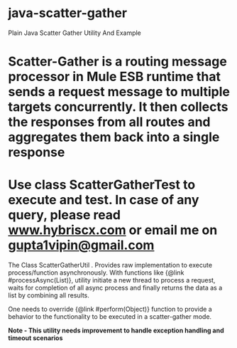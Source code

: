 # java-scatter-gather
Plain Java Scatter Gather Utility And Example

# Scatter-Gather is a routing message processor in Mule ESB runtime that sends a request message to multiple targets concurrently. It then collects the responses from all routes and aggregates them back into a single response

# Use class ScatterGatherTest to execute and test. In case of any query, please read www.hybriscx.com or email me on gupta1vipin@gmail.com

The Class ScatterGatherUtil . Provides raw implementation to execute process/function asynchronously. With functions like  {@link #processAsync(List)}, utility initiate a new thread to process a request, waits for completion of all async process and finally returns the data as a list by combining all results.
 
 One needs to override {@link #perform(Object)} function to provide a behavior
 to the functionality to be executed in a scatter-gather mode.

 <b>Note - This utility needs improvement to handle exception handling and timeout scenarios </b>
